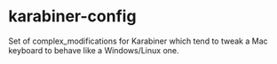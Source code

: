 # karabiner-config
Set of complex_modifications for Karabiner which tend to tweak a Mac keyboard to behave like a Windows/Linux one.

